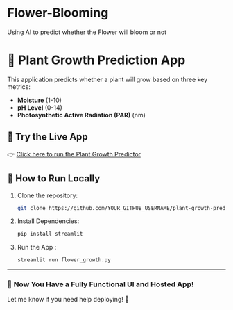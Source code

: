 # Flower-Blooming
Using AI to predict whether the Flower will bloom or not

# 🌱 Plant Growth Prediction App

This application predicts whether a plant will grow based on three key metrics:
- **Moisture** (1-10)
- **pH Level** (0-14)
- **Photosynthetic Active Radiation (PAR)** (nm)

## 🔗 Try the Live App
👉 [Click here to run the Plant Growth Predictor](https://your-streamlit-app-link)

## 🚀 How to Run Locally
1. Clone the repository:
   ```bash
   git clone https://github.com/YOUR_GITHUB_USERNAME/plant-growth-prediction.git

2. Install Dependencies:
   ```bash
   pip install streamlit

3. Run the App :
   ```bash
   streamlit run flower_growth.py

---

### 🎉 **Now You Have a Fully Functional UI and Hosted App!**
Let me know if you need help deploying! 🚀
